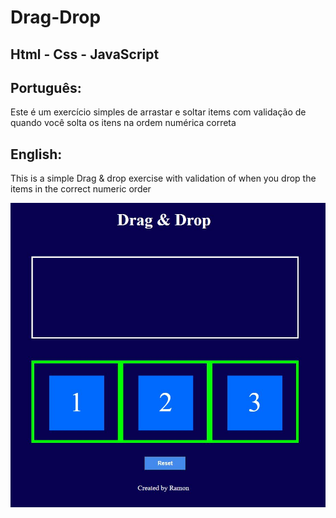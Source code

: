 # Drag-Drop

## Html - Css - JavaScript

## Português:

Este é um exercício simples de arrastar e soltar items com validação de quando você solta os itens na ordem numérica correta

## English:

This is a simple Drag & drop exercise with validation of when you drop the items in the correct numeric order

![My Image](drag-drop.JPG)
